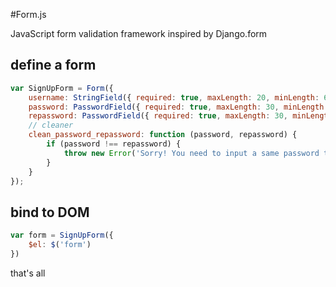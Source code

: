 #Form.js

JavaScript form validation framework inspired by Django.form

## define a form

```javascript
var SignUpForm = Form({
    username: StringField({ required: true, maxLength: 20, minLength: 6 }),
    password: PasswordField({ required: true, maxLength: 30, minLength: 6 }),
    repassword: PasswordField({ required: true, maxLength: 30, minLength: 6 }),
    // cleaner
    clean_password_repassword: function (password, repassword) {
        if (password !== repassword) {
            throw new Error('Sorry! You need to input a same password twice.')
        }
    }
});
```

## bind to DOM

```javascript
var form = SignUpForm({
	$el: $('form')
})
```

that's all